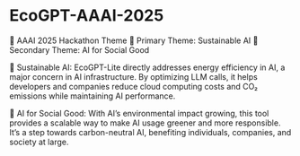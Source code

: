 # EcoGPT-AAAI-2025
📌 AAAI 2025 Hackathon Theme
🔹 Primary Theme: Sustainable AI
🔹 Secondary Theme: AI for Social Good

🌱 Sustainable AI:
EcoGPT-Lite directly addresses energy efficiency in AI, a major concern in AI infrastructure. By optimizing LLM calls, it helps developers and companies reduce cloud computing costs and CO₂ emissions while maintaining AI performance.

🤝 AI for Social Good:
With AI’s environmental impact growing, this tool provides a scalable way to make AI usage greener and more responsible. It’s a step towards carbon-neutral AI, benefiting individuals, companies, and society at large.
